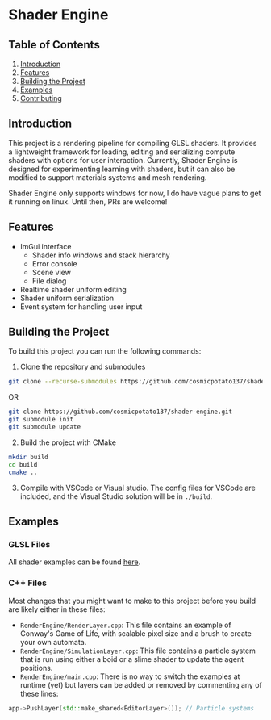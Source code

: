 # Shader Engine

## Table of Contents

1. [Introduction](#introduction)
2. [Features](#features)
3. [Building the Project](#building-the-project)
4. [Examples](#examples)
5. [Contributing](#contributing)

## Introduction

This project is a rendering pipeline for compiling GLSL shaders. It provides a lightweight framework for loading, editing and serializing compute shaders with options for user interaction. Currently, Shader Engine is designed for experimenting learning with shaders, but it can also be modified to support materials systems and mesh rendering.

Shader Engine only supports windows for now, I do have vague plans to get it running on linux. Until then, PRs are welcome!

## Features

- ImGui interface
  - Shader info windows and stack hierarchy
  - Error console
  - Scene view
  - File dialog
- Realtime shader uniform editing
- Shader uniform serialization
- Event system for handling user input

## Building the Project

To build this project you can run the following commands:

1. Clone the repository and submodules

```bash
git clone --recurse-submodules https://github.com/cosmicpotato137/shader-engine.git
```

OR

```bash
git clone https://github.com/cosmicpotato137/shader-engine.git
git submodule init
git submodule update
```

2. Build the project with CMake

```bash
mkdir build
cd build
cmake ..
```

3. Compile with VSCode or Visual studio. The config files for VSCode are included, and the Visual Studio solution will be in `./build`.

## Examples

### GLSL Files

All shader examples can be found [here](./res/shaders). 

### C++ Files
Most changes that you might want to make to this project before you build are likely either in these files:

- `RenderEngine/RenderLayer.cpp`:
  This file contains an example of Conway's Game of Life, with scalable pixel size and a brush to create your own automata.
- `RenderEngine/SimulationLayer.cpp`:
  This file contains a particle system that is run using either a boid or a slime shader to update the agent positions.
- `RenderEngine/main.cpp`:
  There is no way to switch the examples at runtime (yet) but layers can be added or removed by commenting any of these lines:

```cpp
app->PushLayer(std::make_shared<EditorLayer>()); // Particle systems
```
